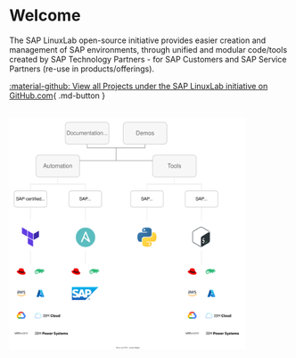 # Welcome

The SAP LinuxLab open-source initiative provides easier creation and management of SAP environments, through unified and modular code/tools created by SAP Technology Partners - for SAP Customers and SAP Service Partners (re-use in products/offerings).

[:material-github: View all Projects under the SAP LinuxLab initiative on GitHub.com](https://github.com/sap-linuxlab){ .md-button }

<br/>

<div style="display: flex;">
  <img src="/assets/img/sap_linuxlab_oss_initiative_overview_v2.svg" alt="SAP LinuxLab open-source Initiative" style="width:auto; min-width: 425px; max-width: 75%; max-height: 700px;"/>
</div>
